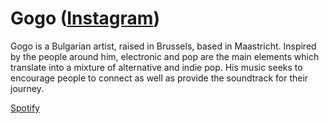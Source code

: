 # Gogo ([Instagram](https://www.instagram.com/gogoaleksiev/))
Gogo is a Bulgarian artist, raised in Brussels, based in Maastricht. Inspired by the people around him, electronic and pop are the main elements which translate into a mixture of alternative and indie pop. His music seeks to encourage people to connect as well as provide the soundtrack for their journey.

[Spotify](open.spotify.com/track/6hMdwlYRCJzbq3UlLdt3S2?si=wV7T5urrRIWbCKD2dsHkNw)
